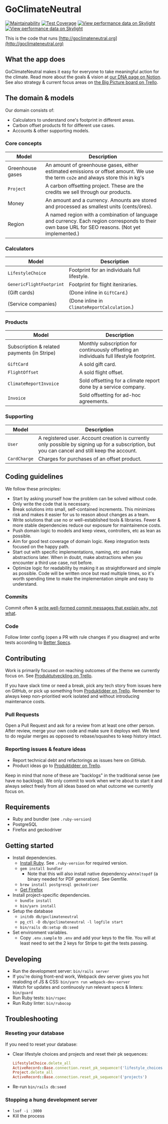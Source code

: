 # GoClimateNeutral

[![Maintainability](https://api.codeclimate.com/v1/badges/711e900ab6fb4c385a19/maintainability)](https://codeclimate.com/repos/5c99da9af52fd70240006af8/maintainability) [![Test Coverage](https://api.codeclimate.com/v1/badges/711e900ab6fb4c385a19/test_coverage)](https://codeclimate.com/repos/5c99da9af52fd70240006af8/test_coverage) [![View performance data on Skylight](https://badges.skylight.io/typical/zdRSFyrfwutu.svg?token=94hHNP2Fy3Obgt0c3MoiPXDLiIW1E9axYM5e-vN-occ)](https://www.skylight.io/app/applications/zdRSFyrfwutu) [![View performance data on Skylight](https://badges.skylight.io/problem/zdRSFyrfwutu.svg?token=94hHNP2Fy3Obgt0c3MoiPXDLiIW1E9axYM5e-vN-occ)](https://www.skylight.io/app/applications/zdRSFyrfwutu)

This is the code that runs [http://goclimateneutral.org](http://goclimateneutral.org)

## What the app does

GoClimateNeutral makes it easy for everyone to take meaningful action for the
climate. Read more about the goals & vision at [our DNA page on
Notion](https://www.notion.so/goclimateneutral/DNA-f97c8cd8d8ea4640bc2a8f9af19e4bd0).
See also strategy & current focus areas on [the Big Picture board on
Trello](https://trello.com/b/2MQUzhNh/big-picture).

## The domain & models

Our domain consists of:

- Calculators to understand one's footprint in different areas.
- Carbon offset products fit for different use cases.
- Accounts & other supporting models.

### Core concepts

| Model                 | Description                                         |
| ----------------------|-----------------------------------------------------|
| Greenhouse gases      | An amount of greenhouse gases, either estimated emissions or offset amount. We use the term `co2e` and always store this in kg's |
| `Project`             | A carbon offsetting project. These are the credits we sell through our products. |
| Money                 | An amount and a currency. Amounts are stored and processed as smallest units (cents/öres). |
| Region                | A named region with a combination of language and currency. Each region corresponds to their own base URL for SEO reasons. (Not yet implemented.) |

### Calculators

| Model                 | Description                                         |
| ----------------------|-----------------------------------------------------|
| `LifestyleChoice`     | Footprint for an individuals full lifestyle.        |
| `GenericFlightFootprint` | Footprint for flight iteniraries.                |
| (Gift cards)          | (Done inline in `GiftCard`.)                        |
| (Service companies)   | (Done inline in `ClimateReportCalculation`.)        |

### Products

| Model                 | Description                                         |
| ----------------------|-----------------------------------------------------|
| Subscription & related payments (in Stripe) | Monthly subscription for continuously offseting an individuals full lifestyle footprint. |
| `GiftCard`            | A sold gift card.                                   |
| `FlightOffset`        | A sold flight offset.                               |
| `ClimateReportInvoice` | Sold offsetting for a climate report done by a service company. |
| `Invoice`             | Sold offsetting for ad-hoc agreements.              |

### Supporting

| Model                 | Description                                         |
| ----------------------|-----------------------------------------------------|
| `User`                | A registered user. Account creation is currently only possible by signing up for a subscription, but you can cancel and still keep the account. |
| `CardCharge`          | Charges for purchases of an offset product.         |

## Coding guidelines

We follow these principles:

- Start by asking yourself how the problem can be solved without code. Only
  write the code that is necessary.
- Break solutions into small, self-contained increments. This minimizes risk
  and makes it easier for us to reason about changes as a team.
- Write solutions that use no or well-established tools & libraries.  Fewer &
  more stable dependencies reduce our exposure for maintainence costs.
- Push domain logic to models and keep views, controllers, etc as lean as
  possible.
- Aim for good test coverage of domain logic. Keep integration tests focused on
  the happy path.
- Start out with specific implementations, naming, etc and make abstractions
  later. When in doubt, make abstractions when you encounter a third use case,
  not before.
- Optimize logic for readability by making it as straightforward and simple as
  possible. Code will be written once but read multiple times, so it's worth
  spending time to make the implementation simple and easy to understand.

### Commits

Commit often & [write well-formed commit messages that explain why, not
what](https://chris.beams.io/posts/git-commit/).

### Code

Follow linter config (open a PR with rule changes if you disagree) and write
tests according to [Better Specs](http://www.betterspecs.org).

## Contributing

Work is primarily focused on reaching outcomes of the theme we currently
focus on. See [Produktutveckling on Trello](https://trello.com/b/7PE8N0si).

If you have slack time or need a break, pick any tech story from issues here
on GitHub, or pick up something from [Produktidéer on
Trello](https://trello.com/b/oNCHkN2R). Remember to always keep
non-prioritied work isolated and without introducing maintenance costs.

### Pull Requests

Open a Pull Request and ask for a review from at least one other person. After
review, merge your own code and make sure it deploys well. We tend to do
regular merges as opposed to rebase/squashes to keep history intact.

### Reporting issues & feature ideas

- Report technical debt and refactorings as issues here on GitHub.
- Product ideas go to [Produktidéer on Trello](https://trello.com/b/oNCHkN2R).

Keep in mind that none of these are "backlogs" in the traditional sense (we
have no backlogs). We only commit to work when we're about to start it and
always select freely from all ideas based on what outcome we currently focus on.

## Requirements

* Ruby and bundler (see `.ruby-version`)
* PostgreSQL
* Firefox and geckodriver

## Getting started

* Install dependencies. 
  * [Install Ruby](https://www.ruby-lang.org/en/documentation/installation/).
    See `.ruby-version` for required version.
  * `gem install bundler`
    * Note that this will also install native dependency `wkhtmltopdf` (a binary needed for PDF generation). See Gemfile.
  * `brew install postgresql geckodriver` 
  * [Get Firefox](https://www.mozilla.org/en-US/firefox/)
* Install project-specific dependencies.
  * `bundle install`
  * `bin/yarn install`
* Setup the database
  * `initdb db/goclimateneutral`
  * `pg_ctl -D db/goclimateneutral -l logfile start`
  * `bin/rails db:setup db:seed`
* Set environment variables.
  * Copy `.env.sample` to `.env` and add your keys to the file. You will at least need to set the 2 keys for Stripe to get the tests passing.

## Developing

* Run the development server: `bin/rails server`
* If you're doing front-end work, Webpack dev server gives you hot realoding of JS & CSS: `bin/yarn run webpack-dev-server`
* Watch for updates and continuosly run relevant specs & linters: `bin/guard`
* Run Ruby tests: `bin/rspec`
* Run Ruby linter: `bin/rubocop`

## Troubleshooting

### Reseting your database

If you need to reset your database:

* Clear lifestyle choices and projects and reset their pk sequences:

  ```ruby
  LifestyleChoice.delete_all
  ActiveRecord::Base.connection.reset_pk_sequence!('lifestyle_choices')
  Project.delete_all
  ActiveRecord::Base.connection.reset_pk_sequence!('projects')
  ```

* Re-run `bin/rails db:seed`

### Stopping a hung development server

* `lsof -i :3000`
* Kill the process
